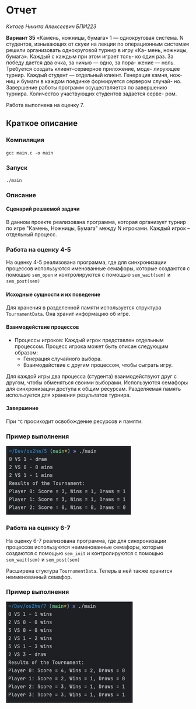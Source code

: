 # Отчет
_Китаев Никита Алексеевич_
_БПИ223_

**Вариант 35** «Камень, ножницы, бумага» 1 — однокруговая система.
N cтудентов, изнывающих от скуки на лекции по операционным
системам решили организовать однокруговой турнир в игру «Ка-
мень, ножницы, бумага». Каждый с каждым при этом играет толь-
ко один раз. За победу дается два очка, за ничью — одно, за пора-
жение — ноль.
Требуется создать клиент–серверное приложение, моде-
лирующее турнир.
Каждый студент — отдельный клиент. Генерация камня, нож-
ниц и бумаги в каждом поединке формируется сервером случай-
но. Завершение работы программ осуществляется по завершению турнира. Количество участвующих студентов задается серве-
ром.

Работа выполнена на оценку 7.
## Краткое описание
### Компиляция
```
gcc main.c -o main
```
### Запуск
```
./main
```
### Описание

#### Сценарий решаемой задачи

В данном проекте реализована программа, которая организует турнир по игре "Камень, Ножницы, Бумага" между N игроками. Каждый игрок – отдельный процесс.

### Работа на оценку 4-5
На оценку 4-5 реализована программа, где для синхронизации процессов используются именованные семафоры, которые создаются с помощью ```sem_open``` и контролируются с помощью ```sem_wait(sem)``` и ```sem_post(sem)```

#### Исходные сущности и их поведение

Для хранения в разделенной памяти используется структура ```TournamentData```. Она хранит информацию об игре.

#### Взаимодействие процессов

* Процессы игроков:
    Каждый игрок представлен отдельным процессом.
    Процесс игрока может быть описан следующим образом:
    * Генерация случайного выбора.
    * Взаимодействие с другим процессом, чтобы сыграть игру.

Для каждой игры два процесса (студента) взаимодействуют друг с другом, чтобы обменяться своими выборами.
Используются семафоры для синхронизации доступа к общим ресурсам.
Разделяемая память используется для хранения результатов турнира.

#### Завершение

При ```^C``` просиходит освобождение ресурсов и памяти.

### Пример выполнения
![test1](./images/test1.png "Test1")

### Работа на оценку 6-7
На оценку 6-7 реализована программа, где для синхронизации процессов используются неименованные семафоры, которые создаются с помощью ```sem_init``` и контролируются с помощью ```sem_wait(sem)``` и ```sem_post(sem)```

Расширена стуктура ```TournamentData```. Теперь в ней также хранится неименованный семафор.
 
### Пример выполнения
![test2](./images/test2.png "Test2")